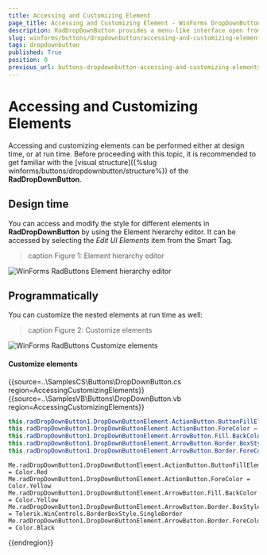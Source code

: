 ```yaml
---
title: Accessing and Customizing Element
page_title: Accessing and Customizing Element - WinForms DropDownButton Control
description: RadDropDownButton provides a menu-like interface open from a button. Each of the items of RadDropDownButton can be set to perform an action when clicked.
slug: winforms/buttons/dropdownbutton/accessing-and-customizing-elements
tags: dropdownbutton
published: True
position: 0
previous_url: buttons-dropdownbutton-accessing-and-customizing-elements
---
```


# Accessing and Customizing Elements
 
Accessing and customizing elements can be performed either at design time, or at run time. Before proceeding with this topic, it is recommended to get familiar with the [visual structure]({%slug winforms/buttons/dropdownbutton/structure%}) of the __RadDropDownButton__.
      

## Design time

You can access and modify the style for different elements in __RadDropDownButton__ by using the Element hierarchy editor. It can be accessed by selecting the *Edit UI Elements* item from the Smart Tag.

>caption Figure 1: Element hierarchy editor

![WinForms RadButtons Element hierarchy editor](images/dropdownbutton-customizing-appearance-accessing-and-customizing-elements001.png)

## Programmatically

You can customize the nested elements at run time as well:
>caption Figure 2: Customize elements

![WinForms RadButtons Customize elements](images/dropdownbutton-customizing-appearance-accessing-and-customizing-elements002.png)

#### Customize elements 

{{source=..\SamplesCS\Buttons\DropDownButton.cs region=AccessingCustomizingElements}} 
{{source=..\SamplesVB\Buttons\DropDownButton.vb region=AccessingCustomizingElements}} 

````C#
this.radDropDownButton1.DropDownButtonElement.ActionButton.ButtonFillElement.BackColor = Color.Red;
this.radDropDownButton1.DropDownButtonElement.ActionButton.ForeColor = Color.Yellow;
this.radDropDownButton1.DropDownButtonElement.ArrowButton.Fill.BackColor = Color.Yellow;
this.radDropDownButton1.DropDownButtonElement.ArrowButton.Border.BoxStyle = Telerik.WinControls.BorderBoxStyle.SingleBorder;
this.radDropDownButton1.DropDownButtonElement.ArrowButton.Border.ForeColor = Color.Black;

````
````VB.NET
Me.radDropDownButton1.DropDownButtonElement.ActionButton.ButtonFillElement.BackColor = Color.Red
Me.radDropDownButton1.DropDownButtonElement.ActionButton.ForeColor = Color.Yellow
Me.radDropDownButton1.DropDownButtonElement.ArrowButton.Fill.BackColor = Color.Yellow
Me.radDropDownButton1.DropDownButtonElement.ArrowButton.Border.BoxStyle = Telerik.WinControls.BorderBoxStyle.SingleBorder
Me.radDropDownButton1.DropDownButtonElement.ArrowButton.Border.ForeColor = Color.Black

````

{{endregion}}  


